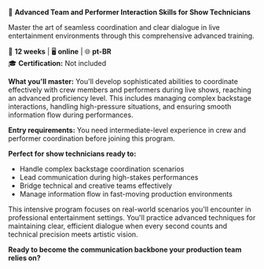 🚀 **Advanced Team and Performer Interaction Skills for Show Technicians**

Master the art of seamless coordination and clear dialogue in live entertainment environments through this comprehensive advanced training.

📅 **12 weeks** | 🖥 **online** | 🌐 **pt-BR**  
🎓 **Certification:** Not included

**What you'll master:**
You'll develop sophisticated abilities to coordinate effectively with crew members and performers during live shows, reaching an advanced proficiency level. This includes managing complex backstage interactions, handling high-pressure situations, and ensuring smooth information flow during performances.

**Entry requirements:**
You need intermediate-level experience in crew and performer coordination before joining this program.

**Perfect for show technicians ready to:**
- Handle complex backstage coordination scenarios
- Lead communication during high-stakes performances  
- Bridge technical and creative teams effectively
- Manage information flow in fast-moving production environments

This intensive program focuses on real-world scenarios you'll encounter in professional entertainment settings. You'll practice advanced techniques for maintaining clear, efficient dialogue when every second counts and technical precision meets artistic vision.

**Ready to become the communication backbone your production team relies on?**